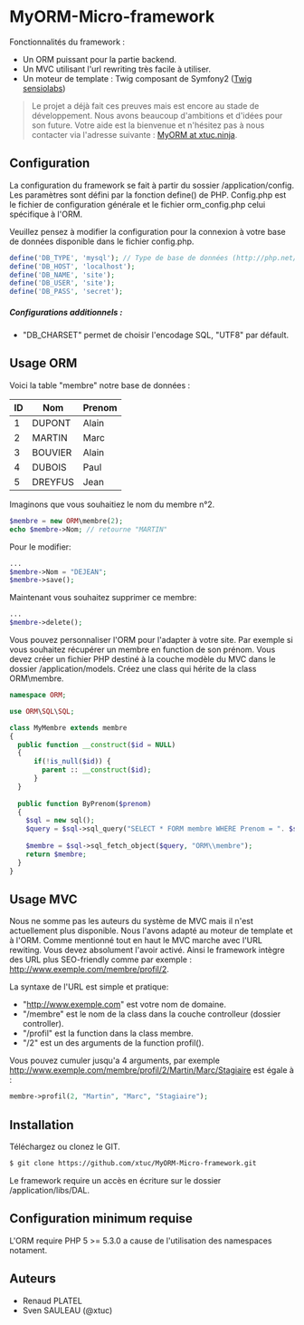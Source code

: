 # MyORM-Micro-framework

Fonctionnalités du framework :
- Un ORM puissant pour la partie backend.
- Un MVC utilisant l'url rewriting très facile à utiliser.
- Un moteur de template : Twig composant de Symfony2 ([Twig sensiolabs](http://twig.sensiolabs.org/))

>Le projet a déjà fait ces preuves mais est encore au stade de développement. Nous avons beaucoup d'ambitions et d'idées pour son future. Votre aide est la bienvenue et n'hésitez pas à nous contacter via l'adresse suivante : [MyORM at xtuc.ninja](mailto:MyORM@xtuc.ninja).

## Configuration

La configuration du framework se fait à partir du sossier /application/config. Les paramètres sont défini par la fonction define() de PHP. Config.php est le fichier de configuration générale et le fichier orm_config.php celui spécifique à l'ORM.

Veuillez pensez à modifier la configuration pour la connexion à votre base de données disponible dans le fichier config.php.
```php
define('DB_TYPE', 'mysql'); // Type de base de données (http://php.net/manual/fr/pdo.drivers.php)
define('DB_HOST', 'localhost');
define('DB_NAME', 'site');
define('DB_USER', 'site');
define('DB_PASS', 'secret'); 
```

##### Configurations additionnels :
- "DB_CHARSET" permet de choisir l'encodage SQL, "UTF8" par défault.

## Usage ORM

Voici la table "membre" notre base de données :

ID|Nom|Prenom 
-------|--------|---------- 
1|DUPONT|Alain 
2|MARTIN|Marc
3|BOUVIER|Alain
4|DUBOIS|Paul
5|DREYFUS|Jean 

Imaginons que vous souhaitiez le nom du membre n°2.

```php
$membre = new ORM\membre(2);
echo $membre->Nom; // retourne "MARTIN"
```

Pour le modifier:
```php
...
$membre->Nom = "DEJEAN";
$membre->save();
```
Maintenant vous souhaitez supprimer ce membre:
```php
...
$membre->delete();
```

Vous pouvez personnaliser l'ORM pour l'adapter à votre site. Par exemple si vous souhaitez récupérer un membre en function de son prénom. Vous devez créer un fichier PHP destiné à la couche modèle du MVC dans le dossier /application/models. Créez une class qui hérite de la class ORM\membre.
```php
namespace ORM;

use ORM\SQL\SQL;

class MyMembre extends membre
{
  public function __construct($id = NULL)
  {
      if(!is_null($id)) {
        parent :: __construct($id);
      }
  }
  
  public function ByPrenom($prenom)
  {
    $sql = new sql();
    $query = $sql->sql_query("SELECT * FORM membre WHERE Prenom = ". $sql->quote($prenom) . " LIMIT 1");
    
    $membre = $sql->sql_fetch_object($query, "ORM\\membre");
    return $membre;
  }
}
```

## Usage MVC

Nous ne somme pas les auteurs du système de MVC mais il n'est actuellement plus disponible. Nous l'avons adapté au moteur de template et à l'ORM.
Comme mentionné tout en haut le MVC marche avec l'URL rewiting. Vous devez absolument l'avoir activé. Ainsi le framework intègre des URL plus SEO-friendly comme par exemple : http://www.exemple.com/membre/profil/2. 

La syntaxe de l'URL est simple et pratique:
- "http://www.exemple.com" est votre nom de domaine.
- "/membre" est le nom de la class dans la couche controlleur (dossier controller).
- "/profil" est la function dans la class membre.
- "/2" est un des arguments de la function profil().

Vous pouvez cumuler jusqu'a 4 arguments, par exemple http://www.exemple.com/membre/profil/2/Martin/Marc/Stagiaire est égale à : 
```php
membre->profil(2, "Martin", "Marc", "Stagiaire");
```

## Installation

Téléchargez ou clonez le GIT.

```sh
$ git clone https://github.com/xtuc/MyORM-Micro-framework.git
```

Le framework require un accès en écriture sur le dossier /application/libs/DAL.

## Configuration minimum requise

L'ORM require PHP 5 >= 5.3.0 a cause de l'utilisation des namespaces notament. 

## Auteurs
- Renaud PLATEL
- Sven SAULEAU (@xtuc)

